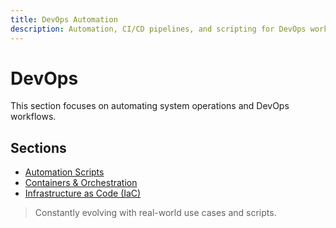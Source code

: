```yaml
---
title: DevOps Automation
description: Automation, CI/CD pipelines, and scripting for DevOps workflows.
---
```


# DevOps

This section focuses on automating system operations and DevOps workflows.

## Sections

- [Automation Scripts](./automation/)
- [Containers & Orchestration](./containers/)
- [Infrastructure as Code (IaC)](./iac/)

> Constantly evolving with real-world use cases and scripts.